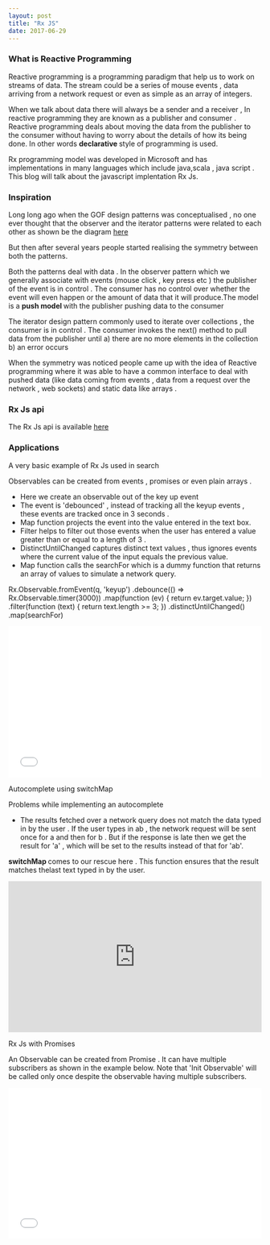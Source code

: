 ```yaml
---
layout: post
title: "Rx JS"
date: 2017-06-29
---
```


<h3> What is Reactive Programming </h3>

Reactive programming is a programming paradigm that help us to work on streams of data. The stream could be a series of mouse events , data arriving from a network request or even as simple as an array of integers.

When we talk about data there will always be a sender and a receiver , In reactive programming they are known as a publisher and consumer . Reactive programming deals about moving the data from the publisher to the consumer without having to worry about the details of how its being done. In other words <b> declarative </b> style of programming is used.

Rx programming model was developed in Microsoft and has implementations in many languages which include java,scala , java script . This blog will talk about the javascript implentation Rx Js.

<h3> Inspiration </h3>

Long long ago when the GOF design patterns was conceptualised , no one ever thought that the observer and the iterator patterns were related to each other as shown be the diagram  <a href="http://idiotechie.com/gang-of-four-gof-design-pattern"> here </a>

But then after several years people started realising the symmetry between both the patterns.

Both the patterns deal with data . In the observer pattern which we generally associate with events (mouse click , key press etc ) the publisher of the event is in control . The consumer has no control over whether the event will even happen or the amount of data that it will produce.The model is a <b> push model </b> with the publisher pushing data to the consumer

The iterator design pattern commonly used to iterate over collections , the consumer is in control . The consumer invokes the next() method to pull data from the publisher until a) there are no more elements in the collection b) an error occurs

When the symmetry was noticed people came up with the idea of Reactive programming where it was able to have a common interface to deal with pushed data (like data coming from events , data from a request over the network , web sockets)
and static data like arrays .

<h3> Rx Js api </h3>

The Rx Js api is available <a href="https://www.learnrxjs.io">here</a>

<h3> Applications </h3>

A very basic example of Rx Js used in search

Observables can be created from events , promises or even plain arrays .
<ul>
<li> Here we create an observable out of the key up event </li>
<li> The event is 'debounced' , instead of tracking all the keyup events , these events are tracked once in 3 seconds . </li>
<li> Map function projects the event into the value entered in the text box. </li>
<li> Filter helps to filter out those events when the user has entered a value greater than or equal to a length of 3 . </li>
<li> DistinctUntilChanged captures distinct text values , thus ignores events where the current value of the input equals the previous value.</li>
<li> Map function calls the searchFor which is a dummy function that returns an array of values to simulate a network query.</li>
</ul>

<div class="code">   

Rx.Observable.fromEvent(q, 'keyup')
                   .debounce(() => Rx.Observable.timer(3000))
                   .map(function (ev) { return ev.target.value; })
                   .filter(function (text) { return text.length >= 3; })
                   .distinctUntilChanged()
                   .map(searchFor)

</div>

<iframe width="100%" height="300" src="//jsfiddle.net/pree888/b3Los8j5/embedded/" allowfullscreen="allowfullscreen" frameborder="0"></iframe>



Autocomplete using switchMap

Problems while implementing an autocomplete

<ul>
<li> The results fetched over a network query does not match the data typed in by the user . If the user types in ab , the network request will be sent once for a and then for b . But if the response is late then we get the result for 'a' , which will be set to the results instead of that for 'ab'.</li>
</ul>

<b> switchMap </b> comes to our rescue here . This function ensures that the result matches thelast text typed in by the user.

<iframe width="100%" height="300" src="https://jsfiddle.net/pree888/vLxxe5rn/embedded/" allowfullscreen="allowfullscreen" frameborder="0"></iframe>

Rx Js with Promises

An Observable can be created from Promise . It can have multiple subscribers as shown in the example below.
Note that 'Init Observable' will be called only once despite the observable having multiple subscribers.



<iframe width="100%" height="300" src="//jsfiddle.net/pree888/7eczw2hb/8/embedded/" allowfullscreen="allowfullscreen" frameborder="0"></iframe>

